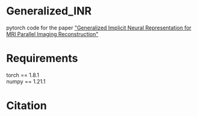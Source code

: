 # Generalized_INR  
pytorch code for the paper ["Generalized Implicit Neural Representation for MRI Parallel Imaging Reconstruction"](http://)

# Requirements
torch == 1.8.1  
numpy == 1.21.1  


# Citation
